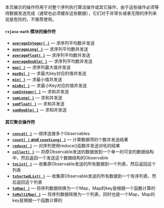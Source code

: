 本页展示的操作符用于对整个序列执行算法操作或其它操作，由于这些操作必须等待数据发送完成（通常也必须缓存这些数据），它们对于非常长或者无限的序列来说是危险的，不推荐使用。

#### `rxjava-math` 模块的操作符
* [**`averageInteger( )`**](Mathematical.md#Average) — 求序列平均数并发送
* [**`averageLong( )`**](Mathematical.md#Average) — 求序列平均数并发送
* [**`averageFloat( )`**](Mathematical.md#Average) — 求序列平均数并发送
* [**`averageDouble( )`**](Mathematical.md#Average) — 求序列平均数并发送
* [**`max( )`**](Mathematical.md#Max) — 求序列最大值并发送
* [**`maxBy( )`**](Mathematical.md#Max) — 求最大key对应的值并发送
* [**`min( )`**](Mathematical.md#Min) — 求最小值并发送
* [**`minBy( )`**](Mathematical.md#Min) — 求最小Key对应的值并发送
* [**`sumInteger( )`**](Mathematical.md#Sum) — 求和并发送
* [**`sumLong( )`**](Mathematical.md#Sum) — 求和并发送
* [**`sumFloat( )`**](Mathematical.md#Sum) — 求和并发送
* [**`sumDouble( )`**](Mathematical.md#Sum) — 求和并发送

#### 其它聚合操作符
* [**`concat( )`**](Mathematical.md#Concat) — 顺序连接多个Observables
* [**`count( )` and `countLong( )`**](Mathematical.md#Count) — 计算数据项的个数并发送结果
* [**`reduce( )`**](Mathematical.md#Reduce) — 对序列使用reduce()函数并发送对吼的结果
* [**`collect( )`**](Mathematical.md#Reduce) — 将原Observable发送的数据放到一个单一的可变的数据结构中，然后返回一个发送这个数据结构的Observable
* [**`toList( )`**](To.md) — 收集原Observable发送的所有数据到一个列表，然后返回这个列表
* [**`toSortedList( )`**](To.md) — 收集原Observable发送的所有数据到一个有序列表，然后返回这个列表
* [**`toMap( )`**](To.md) — 将序列数据转换为一个Map，Map的key是根据一个函数计算的
* [**`toMultiMap( )`**](To.md) — 将序列数据转换为一个列表，同时也是一个Map，Map的key是根据一个函数计算的
